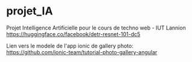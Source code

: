 # projet_IA
Projet Intelligence Artificielle pour le cours de techno web - IUT Lannion
https://huggingface.co/facebook/detr-resnet-101-dc5

Lien vers le modele de l'app ionic de gallery photo:
https://github.com/ionic-team/tutorial-photo-gallery-angular
